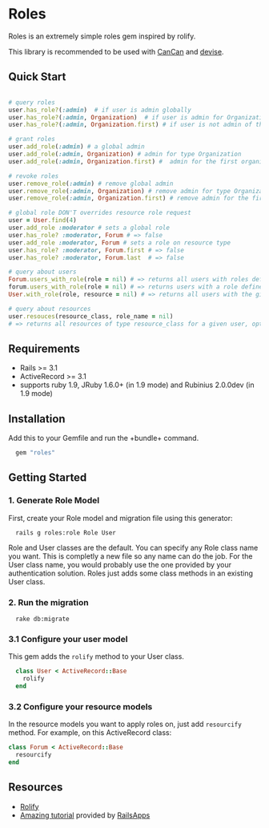 # Roles

Roles is an extremely simple roles gem inspired by rolify.

This library is recommended to be used with [CanCan](https://github.com/ryanb/cancan) and [devise](https://github.com/plataformatec/devise).

## Quick Start

```ruby

# query roles
user.has_role?(:admin)  # if user is admin globally
user.has_role?(:admin, Organization)  # if user is admin for Organization type
user.has_role?(:admin, Organization.first) # if user is not admin of the first organization

# grant roles
user.add_role(:admin) # a global admin
user.add_role(:admin, Organization) # admin for type Organization
user.add_role(:admin, Organization.first) #  admin for the first organization

# revoke roles
user.remove_role(:admin) # remove global admin
user.remove_role(:admin, Organization) # remove admin for type Organization
user.remove_role(:admin, Organization.first) # remove admin for the first organization

# global role DON'T overrides resource role request
user = User.find(4)
user.add_role :moderator # sets a global role
user.has_role? :moderator, Forum # => false
user.add_role :moderator, Forum # sets a role on resource type
user.has_role? :moderator, Forum.first # => false
user.has_role? :moderator, Forum.last  # => false

# query about users
Forum.users_with_role(role = nil) # => returns all users with roles defined on Forum
forum.users_with_role(role = nil) # => returns users with a role defined of current instance
User.with_role(role, resource = nil) # => returns all users with the given role, optionally scoped by Class, instance or non-scoped(globally)

# query about resources
user.resouces(resource_class, role_name = nil)
# => returns all resources of type resource_class for a given user, optionally filtered by role_name.

```

## Requirements

* Rails >= 3.1
* ActiveRecord >= 3.1
* supports ruby 1.9, JRuby 1.6.0+ (in 1.9 mode) and Rubinius 2.0.0dev (in 1.9 mode)

## Installation

Add this to your Gemfile and run the +bundle+ command.

```ruby
  gem "roles"
```

## Getting Started

### 1. Generate Role Model

First, create your Role model and migration file using this generator:

```
  rails g roles:role Role User
```

Role and User classes are the default. You can specify any Role class name you want. This is completly a new file so any name can do the job.
For the User class name, you would probably use the one provided by your authentication solution. Roles just adds some class methods in an existing User class.


### 2. Run the migration

```
  rake db:migrate
```

### 3.1 Configure your user model

This gem adds the `rolify` method to your User class.

```ruby
  class User < ActiveRecord::Base
    rolify
  end
```

### 3.2 Configure your resource models

In the resource models you want to apply roles on, just add ``resourcify`` method.
For example, on this ActiveRecord class:

```ruby
class Forum < ActiveRecord::Base
  resourcify
end
```

## Resources

* [Rolify](https://github.com/EppO/rolify)
* [Amazing tutorial](http://railsapps.github.com/tutorial-rails-bootstrap-devise-cancan.html) provided by [RailsApps](http://railsapps.github.com/)

